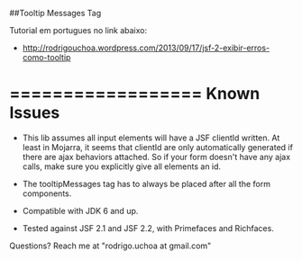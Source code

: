 ##Tooltip Messages Tag

Tutorial em portugues no link abaixo:
- http://rodrigouchoa.wordpress.com/2013/09/17/jsf-2-exibir-erros-como-tooltip 



==================
   Known Issues
==================
- This lib assumes all input elements will have a JSF clientId written. At least in Mojarra,
it seems that clientId are only automatically generated if there are ajax behaviors attached.
So if your form doesn't have any ajax calls, make sure you explicitly give all elements an id.

- The tooltipMessages tag has to always be placed after all the form components.

- Compatible with JDK 6 and up.

- Tested against JSF 2.1 and JSF 2.2, with Primefaces and Richfaces.


Questions? Reach me at "rodrigo.uchoa at gmail.com"